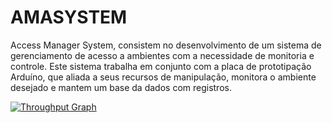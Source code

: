 # AMASYSTEM
Access Manager System, consistem no desenvolvimento de um sistema de gerenciamento de acesso a ambientes com a necessidade de monitoria e controle. Este sistema trabalha em conjunto com a placa de prototipação Arduíno, que aliada a seus recursos de manipulação, monitora o ambiente desejado e mantem um base da dados com registros.


[![Throughput Graph](https://graphs.waffle.io/giorgyismael/AMASYSTEM/throughput.svg)](https://waffle.io/giorgyismael/AMASYSTEM/metrics/throughput)
